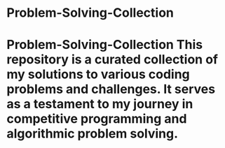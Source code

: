 # Problem-Solving-Collection
# Problem-Solving-Collection  This repository is a curated collection of my solutions to various coding problems and challenges. It serves as a testament to my journey in competitive programming and algorithmic problem solving. 
